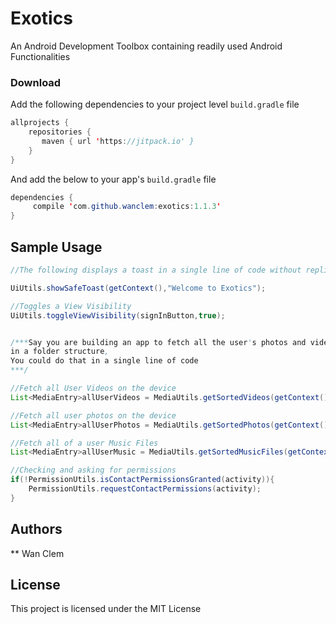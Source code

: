# Exotics

An Android Development Toolbox containing readily used Android Functionalities

### Download

Add the following dependencies to your project level  `build.gradle`  file

```java
allprojects {
	repositories {
	   maven { url 'https://jitpack.io' }
	}
}
```

And add the below to your app's `build.gradle` file

```java
dependencies {
     compile 'com.github.wanclem:exotics:1.1.3'
}
```

## Sample Usage

```java
//The following displays a toast in a single line of code without replication on the Main Thread.

UiUtils.showSafeToast(getContext(),"Welcome to Exotics");

//Toggles a View Visibility
UiUtils.toggleViewVisibility(signInButton,true);


/***Say you are building an app to fetch all the user's photos and videos 
in a folder structure, 
You could do that in a single line of code
***/

//Fetch all User Videos on the device
List<MediaEntry>allUserVideos = MediaUtils.getSortedVideos(getContext());

//Fetch all user photos on the device
List<MediaEntry>allUserPhotos = MediaUtils.getSortedPhotos(getContext());

//Fetch all of a user Music Files
List<MediaEntry>allUserMusic = MediaUtils.getSortedMusicFiles(getContext());

//Checking and asking for permissions
if(!PermissionUtils.isContactPermissionsGranted(activity)){
    PermissionUtils.requestContactPermissions(activity);
}
```

## Authors

** Wan Clem

## License

This project is licensed under the MIT License
